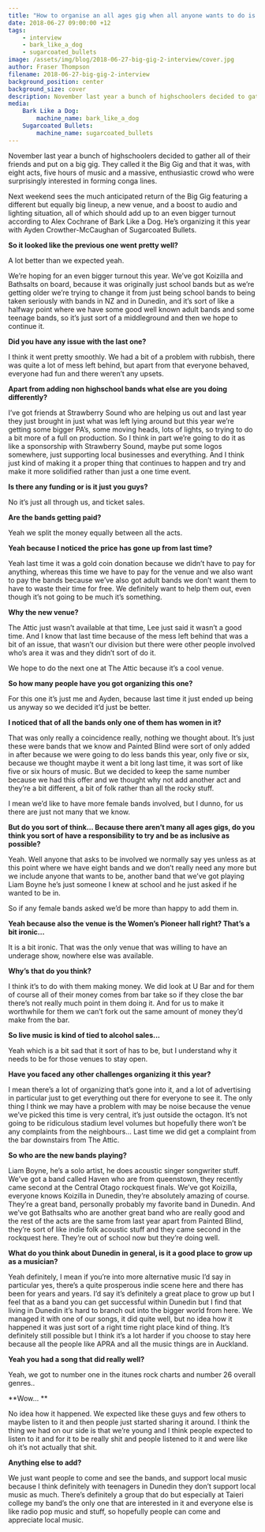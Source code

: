 ```yaml
---
title: "How to organise an all ages gig when all anyone wants to do is sell alcohol"
date: 2018-06-27 09:00:00 +12
tags:
    - interview
    - bark_like_a_dog
    - sugarcoated_bullets
image: /assets/img/blog/2018-06-27-big-gig-2-interview/cover.jpg
author: Fraser Thompson
filename: 2018-06-27-big-gig-2-interview
background_position: center
background_size: cover
description: November last year a bunch of highschoolers decided to gather all of their friends and put on a big gig. They called it the Big Gig and that it was, with eight acts, five hours of music and a massive, enthusiastic crowd who were surprisingly interested in forming conga lines. Next weekend sees the much anticipated return of the Big Gig.
media:
    Bark Like a Dog:
        machine_name: bark_like_a_dog
    Sugarcoated Bullets:
        machine_name: sugarcoated_bullets
---
```


November last year a bunch of highschoolers decided to gather all of their friends and put on a big gig. They called it the Big Gig and that it was, with eight acts, five hours of music and a massive, enthusiastic crowd who were surprisingly interested in forming conga lines.

Next weekend sees the much anticipated return of the Big Gig featuring a different but equally big lineup, a new venue, and a boost to audio and lighting situation, all of which should add up to an even bigger turnout according to Alex Cochrane of Bark Like a Dog. He’s organizing it this year with Ayden Crowther-McCaughan of Sugarcoated Bullets.

<!-- more -->

**So it looked like the previous one went pretty well?**

A lot better than we expected yeah.

We’re hoping for an even bigger turnout this year. We’ve got Koizilla and Bathsalts on board, because it was originally just  school bands but as we’re getting older we’re trying to change it from just being school bands to being taken seriously with bands in NZ and in Dunedin, and it’s sort of like a halfway point where we have some good well known adult bands and some teenage bands, so it’s just sort of a middleground and then we hope to continue it.

**Did you have any issue with the last one?**

I think it went pretty smoothly. We had a bit of a problem with rubbish, there was quite a lot of mess left behind, but apart from that everyone behaved, everyone had fun and there weren’t any upsets.

**Apart from adding non highschool bands what else are you doing differently?**

I’ve got friends at Strawberry Sound who are helping us out and last year they just brought in just what was left lying around but this year we’re getting some bigger PA’s, some moving heads, lots of lights, so trying to do a bit more of a full on production. So I think in part we’re going to do it as like a sponsorship with Strawberry Sound, maybe put some logos somewhere, just supporting local businesses and everything. And I think just kind of making it a proper thing that continues to happen and try and make it more solidified rather than just a one time event.

**Is there any funding or is it just you guys?**

No it’s just all through us, and ticket sales.

**Are the bands getting paid?**

Yeah we split the money equally between all the acts.

**Yeah because I noticed the price has gone up from last time?**

Yeah last time it was a gold coin donation because we didn’t have to pay for anything, whereas this time we have to pay for the venue and we also want to pay the bands because we’ve also got adult bands we don’t want them to have to waste their time for free. We definitely want to help them out, even though it’s not going to be much it’s something.

**Why the new venue?**

The Attic just wasn’t available at that time, Lee just said it wasn’t a good time. And I know that last time because of the mess left behind that was a bit of an issue, that wasn’t our division but there were other people involved who’s area it was and they didn’t sort of do it.

We hope to do the next one at The Attic because it’s a cool venue.

**So how many people have you got organizing this one?**

For this one it’s just me and Ayden, because last time it just ended up being us anyway so we decided it’d just be better.

**I noticed that of all the bands only one of them has women in it?**

That was only really a coincidence really, nothing we thought about. It’s just these were bands that we know and Painted Blind were sort of only added in after because we were going to do less bands this year, only five or six, because we thought maybe it went a bit long last time, it was sort of like five or six hours of music. But we decided to keep the same number because we had this offer and we thought why not add another act and they’re a bit different, a bit of folk rather than all the rocky stuff.

I mean we’d like to have more female bands involved, but I dunno, for us there are just not many that we know.

**But do you sort of think… Because there aren’t many all ages gigs, do you think you sort of have a responsibility to try and be as inclusive as possible?**

Yeah. Well anyone that asks to be involved we normally say yes unless as at this point where we have eight bands and we don’t really need any more but we include anyone that wants to be, another band that we’ve got playing Liam Boyne he’s just someone I knew at school and he just asked if he wanted to be in.

So if any female bands asked we’d be more than happy to add them in.

**Yeah because also the venue is the Women’s Pioneer hall right? That’s a bit ironic...**

It is a bit ironic. That was the only venue that was willing to have an underage show, nowhere else was available.

**Why’s that do you think?**

I think it’s to do with them making money. We did look at U Bar and for them of course all of their money comes from bar take so if they close the bar there’s not really much point in them doing it. And for us to make it worthwhile for them we can’t fork out the same amount of money they’d make from the bar.

**So live music is kind of tied to alcohol sales...**

Yeah which is a bit sad that it sort of has to be, but I understand why it needs to be for those venues to stay open.

**Have you faced any other challenges organizing it this year?**

I mean there’s a lot of organizing that’s gone into it, and a lot of advertising in particular just to get everything out there for everyone to see it. The only thing I think we may have a problem with may be noise because the venue we’ve picked this time is very central, it’s just outside the octagon. It’s not going to be ridiculous stadium level volumes but hopefully there won’t be any complaints from the neighbours… Last time we did get a complaint from the bar downstairs from The Attic. 

**So who are the new bands playing?**

Liam Boyne, he’s a solo artist, he does acoustic singer songwriter stuff. We’ve got a band called Haven who are from queenstown, they recently came second at the Central Otago rockquest finals. We’ve got Koizilla, everyone knows Koizilla in Dunedin, they’re absolutely amazing of course. They’re a great band, personally probably my favorite band in Dunedin. And we’ve got Bathsalts who are another great band who are really good and the rest of the acts are the same from last year apart from Painted Blind, they’re sort of like indie folk acoustic stuff and they came second in the rockquest here. They’re out of school now but they’re doing well.

**What do you think about Dunedin in general, is it a good place to grow up as a musician?**

Yeah definitely, I mean if you’re into more alternative music I’d say in particular yes, there’s a quite prosperous indie scene here and there has been for years and years. I’d say it’s definitely a great place to grow up but I feel that as a band you can get successful within Dunedin but I find that living in Dunedin it’s hard to branch out into the bigger world from here. We managed it with one of our songs, it did quite well, but no idea how it happened it was just sort of a right time right place kind of thing. It’s definitely still possible but I think it’s a lot harder if you choose to stay here because all the people like APRA and all the music things are in Auckland.

**Yeah you had a song that did really well?**

Yeah, we got to number one in the itunes rock charts and number 26 overall genres..

**Wow… **

No idea how it happened. We expected like these guys and few others to maybe listen to it and then people just started sharing it around. I think the thing we had on our side is that we’re young and I think people expected to listen to it and for it to be really shit and people listened to it and were like oh it’s not actually that shit.

**Anything else to add?**

We just want people to come and see the bands, and support local music because I think definitely with teenagers in Dunedin they don’t support local music as much. There’s definitely a group that do but especially at Taieri college my band’s the only one that are interested in it and everyone else is like radio pop music and stuff, so hopefully people can come and appreciate local music.
